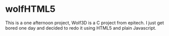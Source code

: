 wolfHTML5
=========

This is a one afternoon project, Wolf3D is a C project from epitech.
I just get bored one day and decided to redo it using HTML5 and plain Javascript.
